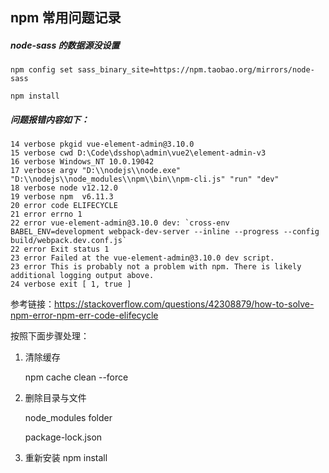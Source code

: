 ## npm 常用问题记录



##### node-sass 的数据源没设置

```
npm config set sass_binary_site=https://npm.taobao.org/mirrors/node-sass

npm install
```



##### 问题报错内容如下：

```
14 verbose pkgid vue-element-admin@3.10.0
15 verbose cwd D:\Code\dsshop\admin\vue2\element-admin-v3
16 verbose Windows_NT 10.0.19042
17 verbose argv "D:\\nodejs\\node.exe" "D:\\nodejs\\node_modules\\npm\\bin\\npm-cli.js" "run" "dev"
18 verbose node v12.12.0
19 verbose npm  v6.11.3
20 error code ELIFECYCLE
21 error errno 1
22 error vue-element-admin@3.10.0 dev: `cross-env BABEL_ENV=development webpack-dev-server --inline --progress --config build/webpack.dev.conf.js`
22 error Exit status 1
23 error Failed at the vue-element-admin@3.10.0 dev script.
23 error This is probably not a problem with npm. There is likely additional logging output above.
24 verbose exit [ 1, true ]
```



参考链接：https://stackoverflow.com/questions/42308879/how-to-solve-npm-error-npm-err-code-elifecycle

按照下面步骤处理：

1. 清除缓存

   npm cache clean --force

2. 删除目录与文件

   node_modules folder

   package-lock.json

3. 重新安装
   npm install
